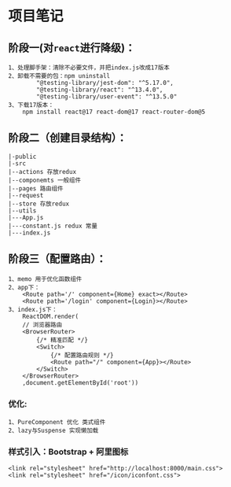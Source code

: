 # 项目笔记
## 阶段一(对`react`进行降级)：
    1、处理脚手架：清除不必要文件，并把index.js改成17版本
    2、卸载不需要的包：npm uninstall
            "@testing-library/jest-dom": "^5.17.0",
            "@testing-library/react": "^13.4.0",
            "@testing-library/user-event": "^13.5.0"
    3、下载17版本：
        npm install react@17 react-dom@17 react-router-dom@5

## 阶段二（创建目录结构）：
    |-public
    |-src
    |--actions 存放redux 
    |--componemts 一般组件
    |--pages 路由组件
    |--request
    |--store 存放redux
    |--utils
    |---App.js
    |---constant.js redux 常量
    |---index.js

## 阶段三（配置路由）：
    1、memo 用于优化函数组件
    2、app下：
        <Route path='/' component={Home} exact></Route>
        <Route path='/login' component={Login}></Route>
    3、index.js下：
        ReactDOM.render(
        // 浏览器路由
        <BrowserRouter>
            {/* 精准匹配 */}
            <Switch>
                {/* 配置路由规则 */}
                <Route path="/" component={App}></Route>
            </Switch>
        </BrowserRouter>
        ,document.getElementById('root'))

### 优化:
    1、PureComponent 优化 类式组件
    2、lazy与Suspense 实现懒加载

### 样式引入：Bootstrap + 阿里图标
    <link rel="stylesheet" href="http://localhost:8000/main.css">
    <link rel="stylesheet" href="/icon/iconfont.css">